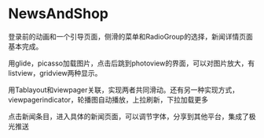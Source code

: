 # NewsAndShop

登录前的动画和一个引导页面，侧滑的菜单和RadioGroup的选择，新闻详情页面基本完成。

用glide，picasso加载图片，点击后跳到photoview的界面，可以对图片放大，有listview，gridview两种显示。

用Tablayout和viewpager关联，实现两者共同滑动。还有另一种实现方式，viewpagerindicator，轮播图自动播放，上拉刷新，下拉加载更多

点击新闻条目，进入具体的新闻页面，可以调节字体，分享到其他平台，集成了极光推送
